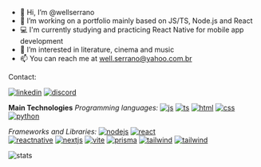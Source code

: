 - 👋 Hi, I’m @wellserrano
- 🌱 I’m working on a portfolio mainly based on JS/TS, Node.js and React
- 💻 I'm currently studying and practicing React Native for mobile app development
- 👀 I’m interested in literature, cinema and music
- 📫 You can reach me at well.serrano@yahoo.com.br

Contact:

<a href='https://www.linkedin.com/in/wellserrano/'>![linkedin](https://img.shields.io/badge/LinkedIn-0077B5?style=for-the-badge&logo=linkedin&logoColor=white)</a>
<a href='https://www.discordapp.com/users/241368662995369985'>![discord](https://img.shields.io/badge/Discord-5865F2?style=for-the-badge&logo=discord&logoColor=white)</a>


**Main Technologies**
*Programming languages:*
<a href='https://www.javascript.com/'>![js](https://img.shields.io/badge/JavaScript-323330?style=for-the-badge&logo=javascript&logoColor=F7DF1E)</a>
<a href='https://www.typescriptlang.org/'>![ts](https://img.shields.io/badge/TypeScript-007ACC?style=for-the-badge&logo=typescript&logoColor=white)</a>
<a href='https://developer.mozilla.org/en-US/docs/Glossary/HTML5/'>![html](https://img.shields.io/badge/HTML5-E34F26?style=for-the-badge&logo=html5&logoColor=white)</a>
<a href='https://developer.mozilla.org/en-US/docs/Web/CSS'>![css](https://img.shields.io/badge/CSS3-1572B6?style=for-the-badge&logo=css3&logoColor=white)</a>
<a href='https://www.python.org/'>![python](https://img.shields.io/badge/Python-FFD43B?style=for-the-badge&logo=python&logoColor=blue)</a>

*Frameworks and Libraries:*
<a href='https://nodejs.org/en/'>![nodejs](https://img.shields.io/badge/Node.js-339933?style=for-the-badge&logo=nodedotjs&logoColor=white)</a>
<a href='https://reactjs.org/'>![react](https://img.shields.io/badge/React-20232A?style=for-the-badge&logo=react&logoColor=61DAF)</a>	
<a href='https://reactnative.dev/'>![reactnative](https://img.shields.io/badge/React_Native-20232A?style=for-the-badge&logo=react&logoColor=61DAFB)</a>
<a href='https://nextjs.org/'>![nextjs](https://img.shields.io/badge/next.js-000000?style=for-the-badge&logo=nextdotjs&logoColor=white)</a>	
<a href='https://vitejs.dev/'>![vite](https://img.shields.io/badge/Vite-B73BFE?style=for-the-badge&logo=vite&logoColor=FFD62E)</a>
<a href='https://www.prisma.io/'>![prisma](https://img.shields.io/badge/Prisma-3982CE?style=for-the-badge&logo=Prisma&logoColor=white)</a>
<a href='https://tailwindcss.com/'>![tailwind](https://img.shields.io/badge/Tailwind_CSS-38B2AC?style=for-the-badge&logo=tailwind-css&logoColor=white)</a>
<a href='https://expo.dev/'>![tailwind](https://img.shields.io/badge/Expo-1B1F23?style=for-the-badge&logo=expo&logoColor=white)</a>

![stats](https://github-readme-stats-git-masterrstaa-rickstaa.vercel.app/api?username=wellserrano&theme=dark)


